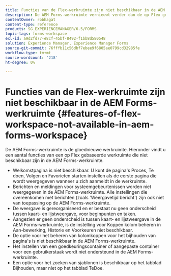 ```yaml
---
title: Functies van de Flex-werkruimte zijn niet beschikbaar in de AEM Forms-werkruimte
description: De AEM Forms-werkruimte vernieuwt verder dan de op Flex gebaseerde werkruimte. Lees meer over de verschillen in functies en mogelijkheden.
contentOwner: robhagat
content-type: reference
products: SG_EXPERIENCEMANAGER/6.5/FORMS
topic-tags: forms-workspace
exl-id: a9d2fd77-e8cf-45bf-8492-f1bb8d580548
solution: Experience Manager, Experience Manager Forms
source-git-commit: 76fffb11c56dbf7ebee9f6805ae0799cd32985fe
workflow-type: tm+mt
source-wordcount: '218'
ht-degree: 0%

---
```


# Functies van de Flex-werkruimte zijn niet beschikbaar in de AEM Forms-werkruimte {#features-of-flex-workspace-not-available-in-aem-forms-workspace}

De AEM Forms-werkruimte is de gloednieuwe werkruimte. Hieronder vindt u een aantal functies van een op Flex gebaseerde werkruimte die niet beschikbaar zijn in de AEM Forms-werkruimte.

* Welkomstpagina is niet beschikbaar. U kunt de pagina&#39;s Proces, Te doen, Volgen en Favorieten starten instellen als de eerste pagina die wordt weergegeven wanneer u zich aanmeldt in de werkruimte.
* Berichten en meldingen voor systeemgebeurtenissen worden niet weergegeven in de AEM Forms-werkruimte. Alle instellingen die overeenkomen met berichten (zoals &#39;Weergavetijd bericht&#39;) zijn ook niet van toepassing op de AEM Forms-werkruimte.
* De weergave is gereorganiseerd en er bestaat nu geen onderscheid tussen kaart- en lijstweergave, voor beginpunten en taken.
* Aangezien er geen onderscheid is tussen kaart- en lijstweergave in de AEM Forms-werkruimte, is de instelling voor Koppen kolom beheren in Aan-bewerking, Historie en Voorkeuren niet beschikbaar.
* De optie voor het beheren van kolomkoppen voor het bijhouden van pagina&#39;s is niet beschikbaar in de AEM Forms-werkruimte.
* Het instellen van een goedkeuringscontainer of aangepaste container voor een gebruikerstaak wordt niet ondersteund in de AEM Forms-werkruimte.
* Een optie voor het zoeken van sjablonen is beschikbaar op het tabblad Bijhouden, maar niet op het tabblad TeDoe.
